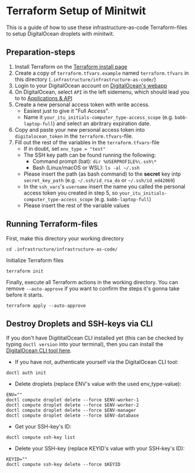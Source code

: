 # Terraform Setup of Minitwit

This is a guide of how to use these infrastructure-as-code Terraform-files to setup DigitalOcean droplets with minitwit.

## Preparation-steps

1. Install Terraform on the [Terraform install page](https://developer.hashicorp.com/terraform/install)
2. Create a copy of `terraform.tfvars.example` named `terraform.tfvars` in this directory (`.infrastructure/infrastructure-as-code/`)
3. Login to your DigitalOcean account on [DigitalOcean's webapp](https://cloud.digitalocean.com/)
4. On DigitalOcean, select `API` in the left sidemenu, which should lead you to to [Applications & API](https://cloud.digitalocean.com/account/api/tokens)
5. Create a new personal access token with write access.
    - Easiest just to give it "Full Access".
    - Name it `your_itu_initials-computer_type-access_scope` (e.g. `babb-laptop-full`) and select an abritrary expiration date.
6. Copy and paste your new personal access token into `digitalocean_token` in the `terraform.tfvars`-file.
7. Fill out the rest of the variables in the `terraform.tfvars`-file
   - If in doubt, set `env_type = "test"`
   - The SSH key path can be found running the following:
     - Command prompt (bat): `dir %USERPROFILE%\.ssh\*`
     - Bash (Linux/macOS or WSL): `ls -al ~/.ssh`
   - Please insert the path (as bash command) to the **secret** key intp `secret_key_path` (e.g. `~/.ssh/id_rsa_do` or `~/.ssh/id_ed42069`)
   - In the `ssh_vars`'s `username` insert the name you called the personal access token you created in step 5, so `your_itu_initials-computer_type-access_scope` (e.g. `babb-laptop-full`)
   - Please insert the rest of the variable values

## Running Terraform-files

First, make this directory your working directory

```pwsh
cd .infrastructure/infrastructure-as-code/
```

Initialize Terraform files

```pwsh
terraform init
```

Finally, execute all Terraform actions in the working directory. You can remove `--auto-approve` if you want to confirm the steps it's gonna take before it starts.

```pwsh
terraform apply --auto-approve
```

## Destroy Droplets and SSH-keys via CLI

If you don't have DigititalOcean CLI installed yet (this can be checked by typing `doctl version` into your terminal), then you can install the [DigitalOcean CLI tool here](https://docs.digitalocean.com/reference/doctl/how-to/install/).

- If you have not, authenticate yourself via the DigitalOcean CLI tool:

```pwsh
doctl auth init
```

- Delete droplets (replace ENV's value with the used env_type-value):

```pwsh
ENV=""
doctl compute droplet delete --force $ENV-worker-1
doctl compute droplet delete --force $ENV-worker-2
doctl compute droplet delete --force $ENV-manager
doctl compute droplet delete --force $ENV-database
```

- Get your SSH-key's ID:

```pwsh
doctl compute ssh-key list
```

- Delete your SSH-key (replace KEYID's value with your SSH-key's ID):

```pwsh
KEYID=""
doctl compute ssh-key delete --force $KEYID
```
